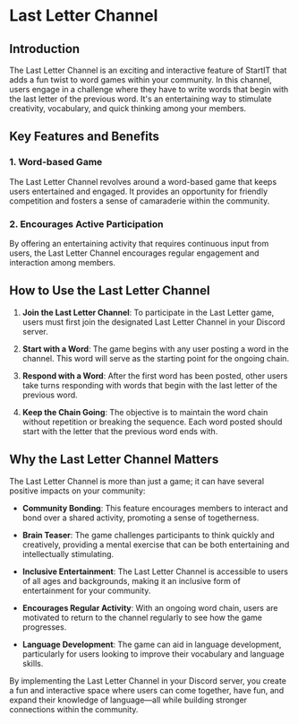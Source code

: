 # Last Letter Channel

## Introduction

The Last Letter Channel is an exciting and interactive feature of StartIT that adds a fun twist to word games
within your community. In this channel, users engage in a challenge where they have to write words that begin with the
last letter of the previous word. It's an entertaining way to stimulate creativity, vocabulary, and quick thinking among
your members.

## Key Features and Benefits

### 1. Word-based Game

The Last Letter Channel revolves around a word-based game that keeps users entertained and engaged. It provides an
opportunity for friendly competition and fosters a sense of camaraderie within the community.

### 2. Encourages Active Participation

By offering an entertaining activity that requires continuous input from users, the Last Letter Channel encourages
regular engagement and interaction among members.

## How to Use the Last Letter Channel

1. **Join the Last Letter Channel**: To participate in the Last Letter game, users must first join the designated Last
   Letter Channel in your Discord server.

2. **Start with a Word**: The game begins with any user posting a word in the channel. This word will serve as the
   starting point for the ongoing chain.

3. **Respond with a Word**: After the first word has been posted, other users take turns responding with words that
   begin with the last letter of the previous word.

4. **Keep the Chain Going**: The objective is to maintain the word chain without repetition or breaking the sequence.
   Each word posted should start with the letter that the previous word ends with.


## Why the Last Letter Channel Matters

The Last Letter Channel is more than just a game; it can have several positive impacts on your community:

- **Community Bonding**: This feature encourages members to interact and bond over a shared activity, promoting a sense
  of togetherness.

- **Brain Teaser**: The game challenges participants to think quickly and creatively, providing a mental exercise that
  can be both entertaining and intellectually stimulating.

- **Inclusive Entertainment**: The Last Letter Channel is accessible to users of all ages and backgrounds, making it an
  inclusive form of entertainment for your community.

- **Encourages Regular Activity**: With an ongoing word chain, users are motivated to return to the channel regularly to
  see how the game progresses.

- **Language Development**: The game can aid in language development, particularly for users looking to improve their
  vocabulary and language skills.

By implementing the Last Letter Channel in your Discord server, you create a fun and interactive space where users can
come together, have fun, and expand their knowledge of language—all while building stronger connections within the
community.
